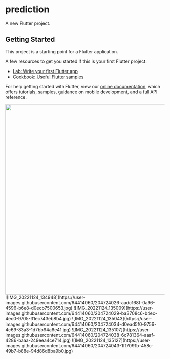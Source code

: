 # prediction

A new Flutter project.

## Getting Started

This project is a starting point for a Flutter application.

A few resources to get you started if this is your first Flutter project:

- [Lab: Write your first Flutter app](https://flutter.dev/docs/get-started/codelab)
- [Cookbook: Useful Flutter samples](https://flutter.dev/docs/cookbook)

For help getting started with Flutter, view our
[online documentation](https://flutter.dev/docs), which offers tutorials,
samples, guidance on mobile development, and a full API reference.


<img src="https://user-images.githubusercontent.com/64414060/204724003-decbf8d8-ae77-4fbd-a71c-193714e18ccc.jpg" width="600">
![IMG_20221124_134948](https://user-images.githubusercontent.com/64414060/204724026-aadc168f-0a96-4596-b6e8-d0ecb7500653.jpg)
![IMG_20221124_135009](https://user-images.githubusercontent.com/64414060/204724029-ba3708c6-b4ec-4ec0-9705-31ec743eb8b4.jpg)
![IMG_20221124_135043](https://user-images.githubusercontent.com/64414060/204724034-d0ead5f0-9756-4c69-83a3-1d7bb94a6e41.jpg)
![IMG_20221124_135107](https://user-images.githubusercontent.com/64414060/204724038-6c781364-aaaf-4286-baaa-249eea4ce714.jpg)
![IMG_20221124_135127](https://user-images.githubusercontent.com/64414060/204724043-1ff7091b-458c-49b7-b88e-94d86d8ba9b0.jpg)
